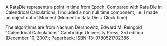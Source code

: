 A RataDie represents a point in time from Epoch.
Compared with Rata Die in Calendrical Calculations, I included a non
null time component, i.e. I made an object out of Moment (Moment = Rata Die + Clock time).

The algorithms are from
	Nachum Dershowitz, Edward M. Reingold "Calendrical Calculations"
	Cambridge University Press; 3rd edition (December 10, 2007);
	Paperback; ISBN-13: 9780521702386